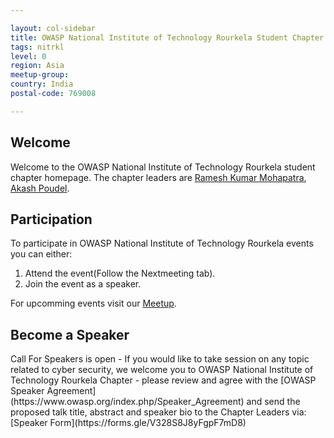 ```yaml
---

layout: col-sidebar
title: OWASP National Institute of Technology Rourkela Student Chapter
tags: nitrkl
level: 0
region: Asia
meetup-group: 
country: India
postal-code: 769008

---
```


## Welcome
Welcome to the OWASP National Institute of Technology Rourkela student chapter homepage. The chapter leaders are <a href="mailto:ramesh.kumarmohapatra@owasp.org">Ramesh Kumar Mohapatra</a>, <a href="mailto:akash.poudel@owasp.org">Akash Poudel</a>.

## Participation
To participate in OWASP National Institute of Technology Rourkela events you can either:
1. Attend the event(Follow the Nextmeeting tab).
2. Join the event as a speaker.

For upcomming events visit our [Meetup](https://owasp.org/www-chapter-National-Institute-of-Technology-Rourkela/#).
<h2>Become a Speaker</h2>
Call For Speakers is open - If you would like to take session on any topic related to cyber security, we welcome you to OWASP National Institute of Technology Rourkela Chapter - please review and agree with the [OWASP Speaker Agreement](https://www.owasp.org/index.php/Speaker_Agreement) and send the proposed talk title, abstract and speaker bio to the Chapter Leaders via:
[Speaker Form](https://forms.gle/V328S8J8yFgpF7mD8)
